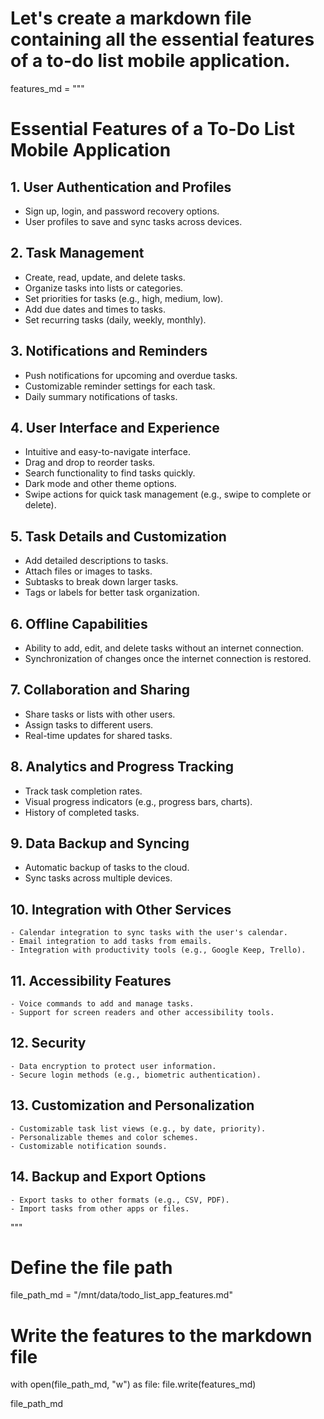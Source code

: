 # Let's create a markdown file containing all the essential features of a to-do list mobile application.

features_md = """

# Essential Features of a To-Do List Mobile Application

## 1. User Authentication and Profiles

- Sign up, login, and password recovery options.
- User profiles to save and sync tasks across devices.

## 2. Task Management

- Create, read, update, and delete tasks.
- Organize tasks into lists or categories.
- Set priorities for tasks (e.g., high, medium, low).
- Add due dates and times to tasks.
- Set recurring tasks (daily, weekly, monthly).

## 3. Notifications and Reminders

- Push notifications for upcoming and overdue tasks.
- Customizable reminder settings for each task.
- Daily summary notifications of tasks.

## 4. User Interface and Experience

- Intuitive and easy-to-navigate interface.
- Drag and drop to reorder tasks.
- Search functionality to find tasks quickly.
- Dark mode and other theme options.
- Swipe actions for quick task management (e.g., swipe to complete or delete).

## 5. Task Details and Customization

- Add detailed descriptions to tasks.
- Attach files or images to tasks.
- Subtasks to break down larger tasks.
- Tags or labels for better task organization.

## 6. Offline Capabilities

- Ability to add, edit, and delete tasks without an internet connection.
- Synchronization of changes once the internet connection is restored.

## 7. Collaboration and Sharing

- Share tasks or lists with other users.
- Assign tasks to different users.
- Real-time updates for shared tasks.

## 8. Analytics and Progress Tracking

- Track task completion rates.
- Visual progress indicators (e.g., progress bars, charts).
- History of completed tasks.

## 9. Data Backup and Syncing

- Automatic backup of tasks to the cloud.
- Sync tasks across multiple devices.

## 10. Integration with Other Services

    - Calendar integration to sync tasks with the user's calendar.
    - Email integration to add tasks from emails.
    - Integration with productivity tools (e.g., Google Keep, Trello).

## 11. Accessibility Features

    - Voice commands to add and manage tasks.
    - Support for screen readers and other accessibility tools.

## 12. Security

    - Data encryption to protect user information.
    - Secure login methods (e.g., biometric authentication).

## 13. Customization and Personalization

    - Customizable task list views (e.g., by date, priority).
    - Personalizable themes and color schemes.
    - Customizable notification sounds.

## 14. Backup and Export Options

    - Export tasks to other formats (e.g., CSV, PDF).
    - Import tasks from other apps or files.

"""

# Define the file path

file_path_md = "/mnt/data/todo_list_app_features.md"

# Write the features to the markdown file

with open(file_path_md, "w") as file:
file.write(features_md)

file_path_md
